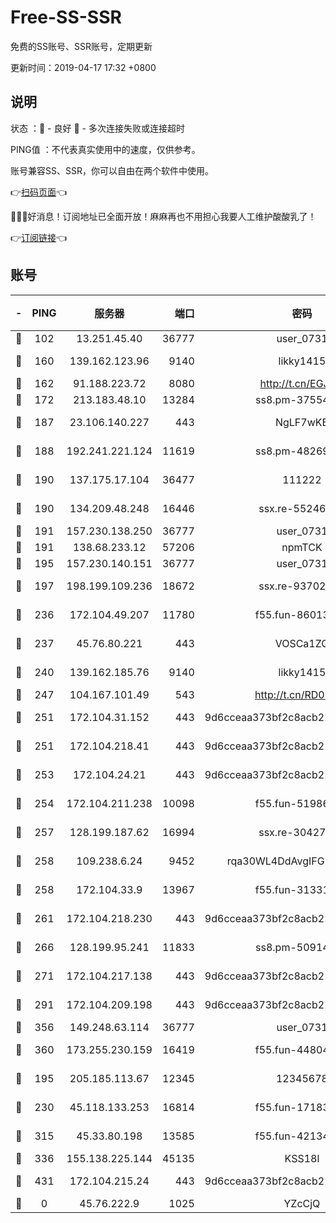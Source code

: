 # Free-SS-SSR

免费的SS账号、SSR账号，定期更新

更新时间：2019-04-17 17:32 +0800

## 说明

状态     ：🙂 - 良好 🙁 - 多次连接失败或连接超时

PING值   ：不代表真实使用中的速度，仅供参考。

账号兼容SS、SSR，你可以自由在两个软件中使用。

👉[扫码页面](https://liesauer.github.io/Free-SS-SSR/)👈

🎉🎉🎉好消息！订阅地址已全面开放！麻麻再也不用担心我要人工维护酸酸乳了！

👉[订阅链接](https://www.liesauer.net/yogurt/subscribe?ACCESS_TOKEN=DAYxR3mMaZAsaqUb)👈

## 账号

|-|PING|服务器|端口|密码|加密方式|区域|
|:----:|:----:|:-----:|-----:|:----:|:----:|:----:|
|🙂|102|13.251.45.40|36777|user_0731|chacha20|SG|
|🙂|160|139.162.123.96|9140|likky1415|aes-256-cfb|JP|
|🙂|162|91.188.223.72|8080|http://t.cn/EGJIyrl|rc4-md5|RU|
|🙂|172|213.183.48.10|13284|ss8.pm-37554897|rc4-md5|RU|
|🙂|187|23.106.140.227|443|NgLF7wKB|aes-256-cfb|US|
|🙂|188|192.241.221.124|11619|ss8.pm-48269884|aes-256-cfb|US|
|🙂|190|137.175.17.104|36477|111222|aes-256-cfb|US|
|🙂|190|134.209.48.248|16446|ssx.re-55246161|aes-256-cfb|US|
|🙂|191|157.230.138.250|36777|user_0731|chacha20|US|
|🙂|191|138.68.233.12|57206|npmTCK|rc4-md5|US|
|🙂|195|157.230.140.151|36777|user_0731|chacha20|US|
|🙂|197|198.199.109.236|18672|ssx.re-93702065|aes-256-cfb|US|
|🙂|236|172.104.49.207|11780|f55.fun-86013900|aes-256-cfb|SG|
|🙂|237|45.76.80.221|443|VOSCa1ZG|aes-256-cfb|DE|
|🙂|240|139.162.185.76|9140|likky1415|aes-256-cfb|DE|
|🙂|247|104.167.101.49|543|http://t.cn/RD0D7sx|rc4-md5|CA|
|🙂|251|172.104.31.152|443|9d6cceaa373bf2c8acb22e60b6a58be6|aes-256-cfb|US|
|🙂|251|172.104.218.41|443|9d6cceaa373bf2c8acb22e60b6a58be6|aes-256-cfb|US|
|🙂|253|172.104.24.21|443|9d6cceaa373bf2c8acb22e60b6a58be6|aes-256-cfb|US|
|🙂|254|172.104.211.238|10098|f55.fun-51986109|aes-256-cfb|US|
|🙂|257|128.199.187.62|16994|ssx.re-30427652|aes-256-cfb|SG|
|🙂|258|109.238.6.24|9452|rqa30WL4DdAvgIFG6Fs3znzTa|aes-256-cfb|FR|
|🙂|258|172.104.33.9|13967|f55.fun-31331451|aes-256-cfb|SG|
|🙂|261|172.104.218.230|443|9d6cceaa373bf2c8acb22e60b6a58be6|aes-256-cfb|US|
|🙂|266|128.199.95.241|11833|ss8.pm-50914023|aes-256-cfb|SG|
|🙂|271|172.104.217.138|443|9d6cceaa373bf2c8acb22e60b6a58be6|aes-256-cfb|US|
|🙂|291|172.104.209.198|443|9d6cceaa373bf2c8acb22e60b6a58be6|aes-256-cfb|US|
|🙂|356|149.248.63.114|36777|user_0731|chacha20|CA|
|🙂|360|173.255.230.159|16419|f55.fun-44804567|aes-256-cfb|US|
|🙂|195|205.185.113.67|12345|12345678|aes-256-cfb|US|
|🙂|230|45.118.133.253|16814|f55.fun-17183295|aes-256-cfb|SG|
|🙂|315|45.33.80.198|13585|f55.fun-42134475|aes-256-cfb|US|
|🙂|336|155.138.225.144|45135|KSS18l|rc4-md5|US|
|🙂|431|172.104.215.24|443|9d6cceaa373bf2c8acb22e60b6a58be6|aes-256-cfb|US|
|🙁|0|45.76.222.9|1025|YZcCjQ|rc4-md5|JP|
